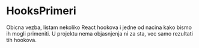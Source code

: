# HooksPrimeri

Obicna vezba, listam nekoliko React hookova i jedne od nacina kako bismo ih mogli primeniti. U projektu nema objasnjenja ni za sta, vec samo rezultati tih hookova.
